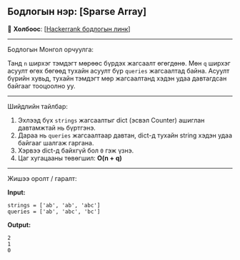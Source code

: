 ## Бодлогын нэр: [Sparse Array]

🔗 **Холбоос**: [[Hackerrank бодлогын линк](https://www.hackerrank.com/challenges/sparse-arrays?isFullScreen=true)]

---
Бодлогын Монгол орчуулга:

Танд `n` ширхэг тэмдэгт мөрөөс бүрдэх жагсаалт өгөгдөнө. Мөн `q` ширхэг асуулт өгөх бөгөөд тухайн асуулт бүр `queries`
жагсаалтад байна. Асуулт бүрийн хувьд, тухайн тэмдэгт мөр жагсаалтанд хэдэн удаа давтагдсан байгааг тооцоолно уу.

---

Шийдлийн тайлбар:

1. Эхлээд бүх `strings` жагсаалтыг dict (эсвэл Counter) ашиглан давтамжтай нь бүртгэнэ.
2. Дараа нь `queries` жагсаалтаар давтан, dict-д тухайн string хэдэн удаа байгааг шалгаж гаргана.
3. Хэрвээ dict-д байхгүй бол `0` гэж үзнэ.
4. Цаг хугацааны төвөгшил: **O(n + q)**

---

Жишээ оролт / гаралт:

**Input:**
```
strings = ['ab', 'ab', 'abc']
queries = ['ab', 'abc', 'bc']
```

**Output:**
```
2
1
0
```
